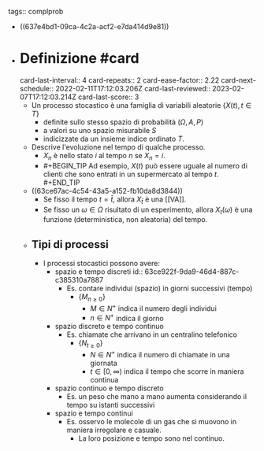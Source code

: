 tags:: complprob

- ((637e4bd1-09ca-4c2a-acf2-e7da414d9e81))
- # Definizione #card
  card-last-interval:: 4
  card-repeats:: 2
  card-ease-factor:: 2.22
  card-next-schedule:: 2022-02-11T17:12:03.206Z
  card-last-reviewed:: 2023-02-07T17:12:03.214Z
  card-last-score:: 3
	- Un processo stocastico è una famiglia di variabili aleatorie $\{X(t), t \in T\}$
		- definite sullo stesso spazio di probabilità $(\Omega, A, P)$
		- a valori su uno spazio misurabile $S$
		- indicizzate da un insieme indice ordinato $T$.
	- Descrive l'evoluzione nel tempo di qualche processo.
		- $X_n$ è nello stato $i$ al tempo $n$ se $X_n =i$.
		- #+BEGIN_TIP
		  Ad esempio, $X(t)$ può essere uguale al numero di clienti che sono entrati in un supermercato al tempo $t$.
		  #+END_TIP
	- ((63ce67ac-4c54-43a5-a152-fb10da8d3844))
		- Se fisso il tempo $t = \bar{t}$, allora $X_{\bar{t}}$ è una [[VA]].
		- Se fisso un $\omega \in \Omega$ risultato di un esperimento, allora $X_t(\omega)$ è una funzione (deterministica, non aleatoria) del tempo.
	- ## Tipi di processi
		- I processi stocastici possono avere:
			- spazio e tempo discreti
			  id:: 63ce922f-9da9-46d4-887c-c385310a7887
				- Es. contare individui (spazio) in giorni successivi (tempo)
					- $\{M_{n \ge 0}\}$
						- $M \in N^+$ indica il numero degli individui
						- $n \in N^+$ indica il giorno
			- spazio discreto e tempo continuo
				- Es. chiamate che arrivano in un centralino telefonico
					- $\{N_{t \ge 0}\}$
						- $N \in N^+$ indica il numero di chiamate in una giornata
						- $t \in [0, \infty)$ indica il tempo che scorre in maniera continua
			- spazio continuo e tempo discreto
				- Es. un peso che mano a mano aumenta considerando il tempo su istanti successivi
			- spazio e tempo continui
				- Es. osservo le molecole di un gas che si muovono in maniera irregolare e casuale.
					- La loro posizione e  tempo sono nel continuo.